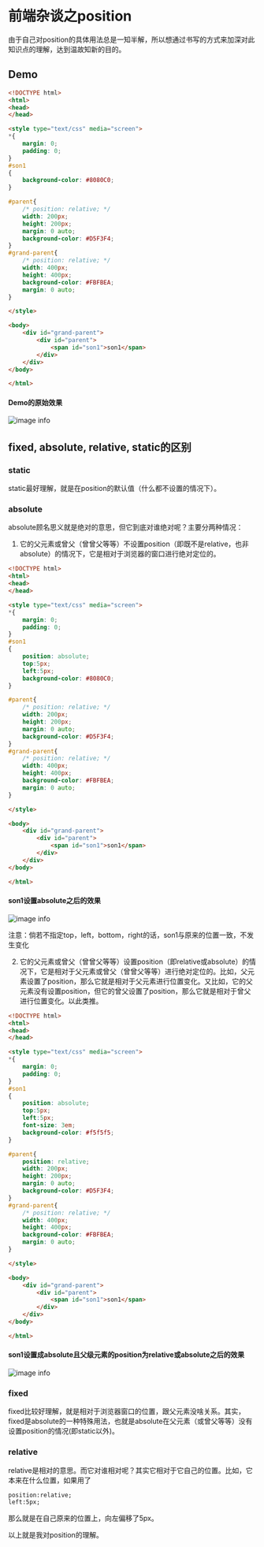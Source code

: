 # 前端杂谈之position

由于自己对position的具体用法总是一知半解，所以想通过书写的方式来加深对此知识点的理解，达到温故知新的目的。

## Demo
```html
<!DOCTYPE html>
<html>
<head>
</head>

<style type="text/css" media="screen">
*{
    margin: 0;
    padding: 0;
} 
#son1
{
    background-color: #8080C0;
}

#parent{
    /* position: relative; */
    width: 200px;
    height: 200px;
    margin: 0 auto;
    background-color: #D5F3F4;
}
#grand-parent{
    /* position: relative; */
    width: 400px;
    height: 400px;
    background-color: #FBFBEA;
    margin: 0 auto;
}

</style>

<body>
    <div id="grand-parent">
        <div id="parent">
            <span id="son1">son1</span>
        </div>
    </div>   
</body>

</html>

```
#### Demo的原始效果
![image info](./img/position-demo.png)


## fixed, absolute, relative, static的区别


### static

static最好理解，就是在position的默认值（什么都不设置的情况下）。

### absolute
absolute顾名思义就是绝对的意思，但它到底对谁绝对呢？主要分两种情况：
1. 它的父元素或曾父（曾曾父等等）不设置position（即既不是relative，也非absolute）的情况下，它是相对于浏览器的窗口进行绝对定位的。

```html
<!DOCTYPE html>
<html>
<head>
</head>

<style type="text/css" media="screen">
*{
    margin: 0;
    padding: 0;
} 
#son1
{
    position: absolute;
    top:5px;
    left:5px;
    background-color: #8080C0;
}

#parent{
    /* position: relative; */
    width: 200px;
    height: 200px;
    margin: 0 auto;
    background-color: #D5F3F4;
}
#grand-parent{
    /* position: relative; */
    width: 400px;
    height: 400px;
    background-color: #FBFBEA;
    margin: 0 auto;
}

</style>

<body>
    <div id="grand-parent">
        <div id="parent">
            <span id="son1">son1</span>
        </div>
    </div>   
</body>

</html>

```

#### son1设置absolute之后的效果
![image info](./img/position-absolute.png)

注意：倘若不指定top，left，bottom，right的话，son1与原来的位置一致，不发生变化


2. 它的父元素或曾父（曾曾父等等）设置position（即relative或absolute）的情况下，它是相对于父元素或曾父（曾曾父等等）进行绝对定位的。比如，父元素设置了position，那么它就是相对于父元素进行位置变化。又比如，它的父元素没有设置position，但它的曾父设置了position，那么它就是相对于曾父进行位置变化。以此类推。

```html
<!DOCTYPE html>
<html>
<head>
</head>

<style type="text/css" media="screen">
*{
    margin: 0;
    padding: 0;
} 
#son1
{
    position: absolute;
    top:5px;
    left:5px;
    font-size: 3em;
    background-color: #f5f5f5;
}

#parent{
    position: relative;
    width: 200px;
    height: 200px;
    margin: 0 auto;
    background-color: #D5F3F4;
}
#grand-parent{
    /* position: relative; */
    width: 400px;
    height: 400px;
    background-color: #FBFBEA;
    margin: 0 auto;
}

</style>

<body>
    <div id="grand-parent">
        <div id="parent">
            <span id="son1">son1</span>
        </div>
    </div>   
</body>

</html>

```
#### son1设置成absolute且父级元素的position为relative或absolute之后的效果
![image info](./img/position-absolute-2.png)
### fixed

fixed比较好理解，就是相对于浏览器窗口的位置，跟父元素没啥关系。其实，fixed是absolute的一种特殊用法，也就是absolute在父元素（或曾父等等）没有设置position的情况(即static以外)。

### relative

relative是相对的意思。而它对谁相对呢？其实它相对于它自己的位置。比如，它本来在什么位置，如果用了
```html
position:relative; 
left:5px;
```
那么就是在自己原来的位置上，向左偏移了5px。

以上就是我对position的理解。

